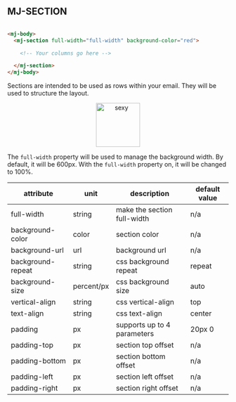 ## MJ-SECTION

``` html

<mj-body>
  <mj-section full-width="full-width" background-color="red">

    <!-- Your columns go here -->

  </mj-section>
</mj-body>

```

Sections are intended to be used as rows within your email.
They will be used to structure the layout.

<p align="center">
  <a href="/try-it-live/section"><img width="100px" src="http://imgh.us/TRYITLIVE.svg" alt="sexy" /></a>
</p>

The `full-width` property will be used to manage the background width.
By default, it will be 600px. With the `full-width` property on, it will be
changed to 100%.

attribute           | unit        | description                    | default value
--------------------|-------------|--------------------------------|---------------
full-width          | string      | make the section full-width    | n/a
background-color    | color       | section color                  | n/a
background-url      | url         | background url                 | n/a
background-repeat   | string      | css background repeat          | repeat
background-size     | percent/px  | css background size            | auto
vertical-align      | string      | css vertical-align             | top
text-align          | string      | css text-align                 | center
padding             | px          | supports up to 4 parameters    | 20px 0
padding-top         | px          | section top offset             | n/a
padding-bottom      | px          | section bottom offset          | n/a
padding-left        | px          | section left offset            | n/a
padding-right       | px          | section right offset           | n/a

